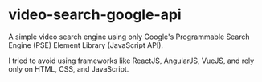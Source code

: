 # video-search-google-api

A simple video search engine using only Google's Programmable Search Engine (PSE) Element Library (JavaScript API).

I tried to avoid using frameworks like ReactJS, AngularJS, VueJS, and rely only on HTML, CSS, and JavaScript.